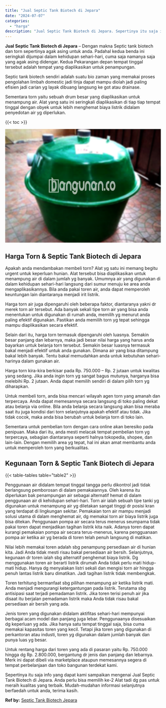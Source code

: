 ```yaml
---
title: "Jual Septic Tank Biotech di Jepara"
date: "2024-07-07"
categories: 
  - "harga"
description: "Jual Septic Tank Biotech di Jepara. Sepertinya itu saja info yang dapat kami sampaikan mengenai Jual Septic Tank Biotech di Jepara. Anda perlu bisa memilih k..."
---
```


**Jual Septic Tank Biotech di Jepara** – Dengan makna Septic tank biotech dan torn sepertinya agak asing untuk anda. Padahal kedua benda ini seringkali dijumpai dalam kehidupan sehari-hari, cuma saja namanya saja yang agak asing didengar. Kedua Pekarangan depan tempat tinggal tersebut adalah tempat yang diaplikasikan untuk penampungan.

Septic tank biotech sendiri adalah suatu bio zaman yang memakai proses pengolahan limbah domestic jadi tinja dapat mampu diolah jadi paling efisien jadi carian yg layak dibuang langsung ke got atau drainase.

Sementara torn yaitu sebuah drum besar yang diaplikasikan untuk menampung air. Alat yang satu ini seringkali diaplikasikan di tiap tiap tempat tinggal dengan obyek untuk lebih menghemat biaya listrik didalam penyedotan air yg diperlukan.

{{< toc >}}

![Jual Septic Tank Biotech di Jepara](/images/jual-bio-septictank-11.png)

## Harga Torn & Septic Tank Biotech di Jepara

Apakah anda mendambakan membeli torn? Alat yg satu ini memang begitu urgent untuk keperluan hunian. Alat tersebut bisa diaplikasikan untuk menampung air di dalam jumlah yg banyak. Umumnya air yang digunakan di dalam kehidupan sehari-hari langsung dari sumur menuju ke area anda mengaplikasikannya. Bila anda pakai toren air, anda dapat memperoleh keuntungan lain diantaranya menjadi irit listrik.

Harga torn air juga dipengaruhi oleh beberapa faktor, diantaranya yakni dr merek torn air tersebut. Ada banyak sekali tipe torn air yang bisa anda menentukan untuk digunakan di rumah anda, memilih yg menurut anda paling efektif digunakan. Pastikan anda memilih torn yg tepat sehingga mampu diaplikasikan secara efektif.

Selain dari itu, harga torn termasuk dipengaruhi oleh luasnya. Semakin besar panjang dan lebarnya, maka jadi besar nilai harga yang harus anda bayarkan untuk belanja torn tersebut. Semakin besar luasnya termasuk bakal menjadi efektif untuk anda gunakan. Dimana air yang bisa ditampung bakal lebih banyak. Tentu bakal memudahkan anda untuk kebutuhan sehari-harinya dalam gunakan air.

Harga torn kira-kira berkisar pada Rp. 750.000 – Rp. 2 jutaan untuk kwalitas yang sedang. Jika anda ingin torn yg sangat bagus mutunya, harganya bisa melebihi Rp. 2 jutaan. Anda dapat memilih sendiri di dalam pilih torn yg diharapkan.

Untuk membeli torn, anda bisa mencari wilayah agen torn yang amanah dan terpercaya. Anda dapat memesannya secara langsung di toko paling dekat atau belanja via online. Bila anda belanja secara langsung akan bisa meraba saat itu juga kondisi dari torn selanjutnya apakah efektif atau tidak. Jika tidak cocok, maka anda bisa berubah untuk belanja torn di toko lain.

Sementara untuk pembelian torn dengan cara online akan beresiko pada penipuan. Maka dari itu, anda mesti melacak tempat pembelian torn yg terpercaya, sebagian diantaranya seperti halnya tokopedia, shopee, dan lain-lain. Dengan memilih area yg tepat, hal ini akan amat membantu anda untuk memperoleh torn yang berkualitas.

## Kegunaan Torn & Septic Tank Biotech di Jepara

{{< table-tables table="table2" >}}

Penggunaan air didalam tempat tinggal tangga perlu dikontrol jadi tidak berlangsung pemborosan di dalam pemakaiannya. Oleh karena itu diperlukan bak penampungan air sebagai alternatif hemat di dalam penggunaan air di kehidupan sehari-hari. Torn air ialah sebuah tipe tanki yg digunakan untuk menampung air yg diletakan sangat tinggi dr posisi kran yang terdapat di lingkungan sekitar. Pemakaian torn air mampu menjadi solusi utama di dalam menghemat air, dg memakai torn air biaya listrik juga bisa ditekan. Penggunaan pompa air secara terus menerus seumpama tidak pakai toren dapat menjadikan tagihan listrik kita naik. Adanya toren dapat kurangi pemakaian pompa air secara terus-menerus, karena pengguanaan pompa air ketika air yg berada di toren telah penuh langsung di matikan.

Nilai lebih memakai toren adalah sbg penampung persediaan air di hunian kita. Jadi Anda tidak mesti risau bakal persediaan air bersih. Selanjutnya, kegunaan dr toren ialah sbg alternatif penghemat biaya listrik. Dg menggunakan toren air berarti listrik dirumah Anda tidak perlu mati hidup-mati hidup. Hanya dg menyalakan listri sekali dan mengisi torn air hingga penuh lantas listrik baru dimatikan. Jadi tagihan listrik tidak membengkak.

Toren terhitung bermanfaat sbg pilihan menampung air ketika listrik mati. Anda menjadi mengurangi ketergantungan pada listrik. Terutama sbg antisipasi saat terjadi pemadaman listrik. Jika toren terisi penuh air jika disaat itu berjalan pemadaman listrik maka Anda tidak risau bakal persediaan air bersih yang ada.

Jenis toren yang digunakan didalam aktifitas sehari-hari mempunyai berbagai acam model dan panjang juga lebar. Penggunaanya disesuaikan dg keperluan yg ada. Jika hanya satu tempat tinggal saja, bisa cuma memakai kapasitas toren yang kecil. Tetapi jika toren yang digunakan di perkantoran atau industi, toren yg digunakan dalam jumlah banyak dan punya luas yg besar.

Untuk rentang harga dari toren yang ada di pasaran yaitu Rp. 750.000 hingga dg Rp. 2.800.000, bergantung dr jenis dan panjang dan lebarnya. Merk ini dapat dibeli via marketplace ataupun memesannya segera di tempat perbelanjaan dan toko bangunan terdekat kami.

Sepertinya itu saja info yang dapat kami sampaikan mengenai Jual Septic Tank Biotech di Jepara. Anda perlu bisa memilih ke-2 Alat tadi dg pas untuk meraih kualitas yang terbaik. Mudah-mudahan informasi selanjutnya berfaedah untuk anda, terima kasih.

**Ref by:** [Septic Tank Biotech Jepara](https://id.wikipedia.org/wiki/Septic)
